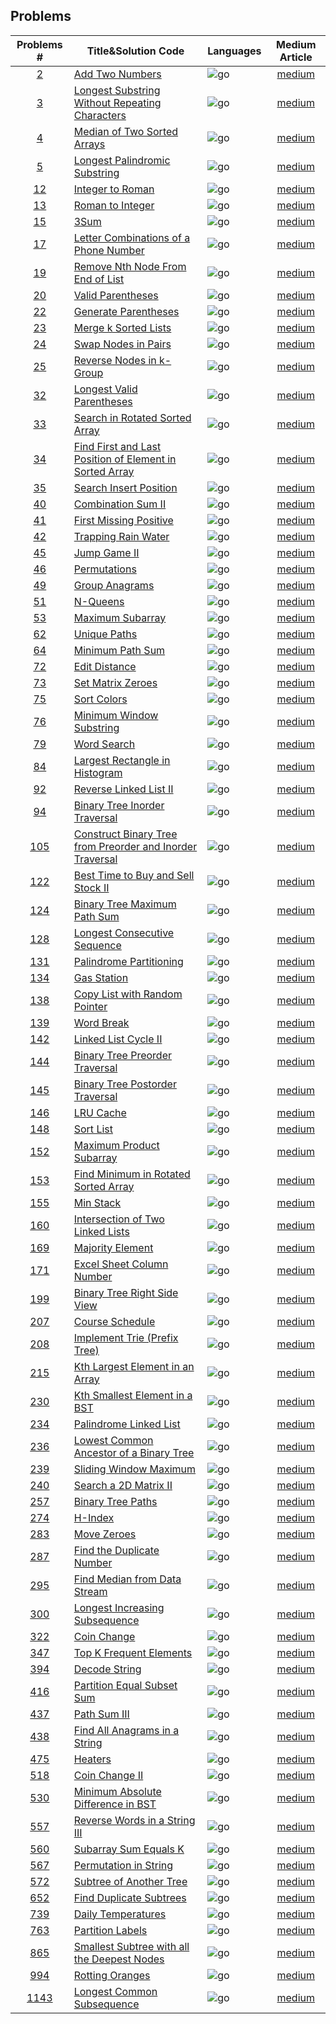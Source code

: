 ## Problems

|                                          Problems #                                          | Title&Solution Code                                              | Languages | Medium Article  |
|:--------------------------------------------------------------------------------------------:| ---------------------------------------------------------------- |:--------- |:---------------:|
|                                           [2][2l]                                            | [Add Two Numbers][2]                                             | ![go]     |  [medium][2m]   |
|                                           [3][3l]                                            | [Longest Substring Without Repeating Characters][3]              | ![go]     |  [medium][3m]   |
|                                           [4][4l]                                            | [Median of Two Sorted Arrays][4]                                 | ![go]     |  [medium][4m]   |
|                                           [5][5l]                                            | [Longest Palindromic Substring][5]                               | ![go]     |  [medium][5m]   |
|                    [12](https://leetcode.com/problems/integer-to-roman/)                     | [Integer to Roman][12]                                           | ![go]     |  [medium][12m]  |
|                    [13](https://leetcode.com/problems/roman-to-integer/)                     | [Roman to Integer][13]                                           | ![go]     |  [medium][13m]  |
|                                          [15][15l]                                           | [3Sum][15]                                                       | ![go]     |  [medium][15m]  |
|                                          [17][17l]                                           | [Letter Combinations of a Phone Number][17]                      | ![go]     |  [medium][17m]  |
|                                          [19][19l]                                           | [Remove Nth Node From End of List][19]                           | ![go]     |  [medium][19m]  |
|                                          [20][20l]                                           | [Valid Parentheses][20]                                          | ![go]     |  [medium][20m]  |
|                  [22](https://leetcode.com/problems/generate-parentheses/)                   | [Generate Parentheses][22]                                       | ![go]     |  [medium][22m]  |
|                  [23](https://leetcode.com/problems/merge-k-sorted-lists/)                   | [Merge k Sorted Lists][23]                                       | ![go]     |  [medium][23m]  |
|                                          [24][24l]                                           | [Swap Nodes in Pairs][24]                                        | ![go]     |  [medium][24m]  |
|                                          [25][25l]                                           | [Reverse Nodes in k-Group][25]                                   | ![go]     |  [medium][25m]  |
|                [32](https://leetcode.com/problems/longest-valid-parentheses/)                | [Longest Valid Parentheses][32]                                  | ![go]     |  [medium][32m]  |
|             [33](https://leetcode.com/problems/search-in-rotated-sorted-array/)              | [Search in Rotated Sorted Array][33]                             | ![go]     |  [medium][33m]  |
| [34](https://leetcode.com/problems/find-first-and-last-position-of-element-in-sorted-array/) | [Find First and Last Position of Element in Sorted Array][34]    | ![go]     |  [medium][34m]  |
|                                          [35][35l]                                           | [Search Insert Position][35]                                     | ![go]     |  [medium][35m]  |
|                   [40](https://leetcode.com/problems/combination-sum-ii/)                    | [Combination Sum II][40]                                         | ![go]     |  [medium][40m]  |
|                                          [41][41l]                                           | [First Missing Positive][41]                                     | ![go]     |  [medium][41m]  |
|                   [42](https://leetcode.com/problems/trapping-rain-water/)                   | [Trapping Rain Water][42]                                        | ![go]     |  [medium][42m]  |
|                                          [45][45l]                                           | [Jump Game II][45]                                               | ![go]     |  [medium][45m]  |
|                      [46](https://leetcode.com/problems/permutations/)                       | [Permutations][46]                                               | ![go]     |  [medium][46m]  |
|                     [49](https://leetcode.com/problems/group-anagrams/)                      | [Group Anagrams][49]                                             | ![go]     |  [medium][49m]  |
|                        [51](https://leetcode.com/problems/n-queens/)                         | [N-Queens][51]                                                   | ![go]     |  [medium][51m]  |
|                                          [53][53l]                                           | [Maximum Subarray][53]                                           | ![go]     |  [medium][53m]  |
|                                          [62][62l]                                           | [Unique Paths][62]                                               | ![go]     |  [medium][62m]  |
|                                          [64][64l]                                           | [Minimum Path Sum][64]                                           | ![go]     |  [medium][64m]  |
|                      [72](https://leetcode.com/problems/edit-distance/)                      | [Edit Distance][72]                                              | ![go]     |  [medium][72m]  |
|                                          [73][73l]                                           | [Set Matrix Zeroes][73]                                          | ![go]     |  [medium][73m]  |
|                       [75](https://leetcode.com/problems/sort-colors/)                       | [Sort Colors][75]                                                | ![go]     |  [medium][75m]  |
|                                          [76][76l]                                           | [Minimum Window Substring][76]                                   | ![go]     |  [medium][76m]  |
|                                          [79][79l]                                           | [Word Search][79]                                                | ![go]     |  [medium][79m]  |
|                                          [84][84l]                                           | [Largest Rectangle in Histogram][84]                             | ![go]     |  [medium][84m]  |
|                                          [92][92l]                                           | [Reverse Linked List II][92]                                     | ![go]     |  [medium][92m]  |
|              [94](https://leetcode.com/problems/binary-tree-inorder-traversal/)              | [Binary Tree Inorder Traversal][94]                              | ![go]     |  [medium][94m]  |
|                                         [105][105l]                                          | [Construct Binary Tree from Preorder and Inorder Traversal][105] | ![go]     | [medium][105m]  |
|                                         [122][122l]                                          | [Best Time to Buy and Sell Stock II][122]                        | ![go]     | [medium][122m]  |
|                                         [124][124l]                                          | [Binary Tree Maximum Path Sum][124]                              | ![go]     | [medium][124m]  |
|                                         [128][128l]                                          | [Longest Consecutive Sequence][128]                              | ![go]     | [medium][128m]  |
|                                         [131][131l]                                          | [Palindrome Partitioning][131]                                   | ![go]     | [medium][131m]  |
|                                         [134][134l]                                          | [Gas Station][134]                                               | ![go]     | [medium][134m]  |
|                                         [138][138l]                                          | [Copy List with Random Pointer][138]                             | ![go]     | [medium][138m]  |
|                                         [139][139l]                                          | [Word Break][139]                                                | ![go]     | [medium][139m]  |
|                  [142](https://leetcode.com/problems/linked-list-cycle-ii/)                  | [Linked List Cycle II][142]                                      | ![go]     | [medium][142m]  |
|             [144](https://leetcode.com/problems/binary-tree-preorder-traversal/)             | [Binary Tree Preorder Traversal][144]                            | ![go]     | [medium][144m]  |
|            [145](https://leetcode.com/problems/binary-tree-postorder-traversal/)             | [Binary Tree Postorder Traversal][145]                           | ![go]     | [medium][145m]  |
|                                         [146][146l]                                          | [LRU Cache][146]                                                 | ![go]     | [medium][146m]  |
|                                         [148][148l]                                          | [Sort List][148]                                                 | ![go]     | [medium][148m]  |
|                [152](https://leetcode.com/problems/maximum-product-subarray/)                | [Maximum Product Subarray][152]                                  | ![go]     | [medium][152m]  |
|          [153](https://leetcode.com/problems/find-minimum-in-rotated-sorted-array/)          | [Find Minimum in Rotated Sorted Array][153]                      | ![go]     | [medium][153m]  |
|                       [155](https://leetcode.com/problems/min-stack/)                        | [Min Stack][155]                                                 | ![go]     | [medium][155m]  |
|            [160](https://leetcode.com/problems/intersection-of-two-linked-lists/)            | [Intersection of Two Linked Lists][160]                          | ![go]     | [medium][160m]  |
|                    [169](https://leetcode.com/problems/majority-element/)                    | [Majority Element][169]                                          | ![go]     | [medium][169m]  |
|                                         [171][171l]                                          | [Excel Sheet Column Number][171]                                 | ![go]     | [medium][171m]  |
|              [199](https://leetcode.com/problems/binary-tree-right-side-view/)               | [Binary Tree Right Side View][199]                               | ![go]     | [medium][199m]  |
|                                         [207][207l]                                          | [Course Schedule][207]                                           | ![go]     | [medium][207m]  |
|                                         [208][208l]                                          | [Implement Trie (Prefix Tree)][208]                              | ![go]     | [medium][208m]  |
|                                         [215][215l]                                          | [Kth Largest Element in an Array][215]                           | ![go]     | [medium][215m]  |
|             [230](https://leetcode.com/problems/kth-smallest-element-in-a-bst/)              | [Kth Smallest Element in a BST][230]                             | ![go]     | [medium][230m]  |
|                 [234](https://leetcode.com/problems/palindrome-linked-list/)                 | [Palindrome Linked List][234]                                    | ![go]     | [medium][234m]  |
|        [236](https://leetcode.com/problems/lowest-common-ancestor-of-a-binary-tree/)         | [Lowest Common Ancestor of a Binary Tree][236]                   | ![go]     | [medium][236m]  |
|                                         [239][239l]                                          | [Sliding Window Maximum][239]                                    | ![go]     | [medium][239m]  |
|                 [240](https://leetcode.com/problems/search-a-2d-matrix-ii/)                  | [Search a 2D Matrix II][240]                                     | ![go]     | [medium][240m]  |
|                                         [257][257l]                                          | [Binary Tree Paths][257]                                         | ![go]     | [medium][257m]  |
|                        [274](https://leetcode.com/problems/h-index/)                         | [H-Index][274]                                                   | ![go]     | [medium][274m]  |
|                      [283](https://leetcode.com/problems/move-zeroes/)                       | [Move Zeroes][283]                                               | ![go]     | [medium][283m]  |
|                                         [287][287l]                                          | [Find the Duplicate Number][287]                                 | ![go]     | [medium][287m]  |
|              [295](https://leetcode.com/problems/find-median-from-data-stream/)              | [Find Median from Data Stream][295]                              | ![go]     | [medium][295m]  |
|                                         [300][300l]                                          | [Longest Increasing Subsequence][300]                            | ![go]     | [medium][300m]  |
|                      [322](https://leetcode.com/problems/coin-change/)                       | [Coin Change][322]                                               | ![go]     | [medium][322m]  |
|                [347](https://leetcode.com/problems/top-k-frequent-elements/)                 | [Top K Frequent Elements][347]                                   | ![go]     | [medium][347m]  |
|                                         [394][394l]                                          | [Decode String][394]                                             | ![go]     | [medium][394m]  |
|               [416](https://leetcode.com/problems/partition-equal-subset-sum/)               | [Partition Equal Subset Sum][416]                                | ![go]     | [medium][416m]  |
|                      [437](https://leetcode.com/problems/path-sum-iii/)                      | [Path Sum III][437]                                              | ![go]     | [medium][437m]  |
|             [438](https://leetcode.com/problems/find-all-anagrams-in-a-string/)              | [Find All Anagrams in a String][438]                             | ![go]     | [medium][438m]  |
|                        [475](https://leetcode.com/problems/heaters/)                         | [Heaters][475]                                                   | ![go]     | [medium][475m]  |
|                     [518](https://leetcode.com/problems/coin-change-ii/)                     | [Coin Change II][518]                                            | ![go]     | [medium][518m]  |
|           [530](https://leetcode.com/problems/minimum-absolute-difference-in-bst/)           | [Minimum Absolute Difference in BST][530]                        | ![go]     | [medium][530m]  |
|             [557](https://leetcode.com/problems/reverse-words-in-a-string-iii/)              | [Reverse Words in a String III][557]                             | ![go]     | [medium][557m]  |
|                 [560](https://leetcode.com/problems/subarray-sum-equals-k/)                  | [Subarray Sum Equals K][560]                                     | ![go]     | [medium][560m]  |
|                                         [567][567l]                                          | [Permutation in String][567]                                     | ![go]     | [medium][567m]  |
|                [572](https://leetcode.com/problems/subtree-of-another-tree/)                 | [Subtree of Another Tree][572]                                   | ![go]     | [medium][572m]  |
|                [652](https://leetcode.com/problems/find-duplicate-subtrees/)                 | [Find Duplicate Subtrees][652]                                   | ![go]     | [medium][652m]  |
|                                         [739][739l]                                          | [Daily Temperatures][739]                                        | ![go]<br> | [medium][739m]  |
|                                         [763][763l]                                          | [Partition Labels][763]                                          | ![go]     | [medium][763m]  |
|      [865](https://leetcode.com/problems/smallest-subtree-with-all-the-deepest-nodes/)       | [Smallest Subtree with all the Deepest Nodes][865]               | ![go]     | [medium][865m]  |
|                                         [994][994l]                                          | [Rotting Oranges][994]                                           | ![go]     | [medium][994m]  |
|              [1143](https://leetcode.com/problems/longest-common-subsequence/)               | [Longest Common Subsequence][1143]                               | ![go]     | [medium][1143m] |

[2]:problem_set/0002-Add%20Two%20Numbers
[3]:problem_set/0003-Longest%20Substring%20Without%20Repeating%20Characters
[4]:problem_set/0004-Median%20of%20Two%20Sorted%20Arrays
[5]:problem_set/0005-Longest%20Palindromic%20Substring
[12]:problem_set/0012-Integer%20to%20Roman
[13]:problem_set/0013-Roman%20to%20Integer
[15]:problem_set/0015-3Sum
[17]:problem_set/0017-Letter%20Combinations%20of%20a%20Phone%20Number
[19]:problem_set/0019-Remove%20Nth%20Node%20From%20End%20of%20List
[20]:problem_set/0020-Valid%20Parentheses
[22]:problem_set/0022-Generate%20Parentheses
[23]:problem_set/0023-Merge%20k%20Sorted%20Lists
[24]:problem_set/0024-Swap%20Nodes%20in%20Pairs
[25]:problem_set/0025-Reverse%20Nodes%20in%20k-Group
[32]:problem_set/0032-Longest%20Valid%20Parentheses
[33]:problem_set/0033-Search%20in%20Rotated%20Sorted%20Array
[34]:problem_set/0034-Find%20First%20and%20Last%20Position%20of%20Element%20in%20Sorted%20Array
[35]:problem_set/0035-Search%20Insert%20Position
[40]:problem_set/0040-Combination%20Sum%20II
[41]:problem_set/0041-First%20Missing%20Positive
[42]:problem_set/0042-Trapping%20Rain%20Water
[45]:problem_set/0045-Jump%20Game%20II
[46]:problem_set/0046-Permutations
[49]:problem_set/0049-Group%20Anagrams
[51]:problem_set/0051-N-Queens
[53]:problem_set/0053-Maximum%20Subarray
[62]:problem_set/0062-Unique%20Paths
[64]:problem_set/0064-Minimum%20Path%20Sum
[72]:problem_set/0072-Edit%20Distance
[73]:problem_set/0075-Sort%20Colors
[75]:problem_set/0073-Set%20Matrix%20Zeroes
[76]:problem_set/0076-Minimum%20Window%20Substring
[79]:problem_set/0079-Word%20Search
[84]:problem_set/0084-Largest%20Rectangle%20in%20Histogram
[92]:problem_set/0092-Reverse%20Linked%20List%20II
[94]:problem_set/0094-Binary%20Tree%20Inorder%20Traversal
[105]:problem_set/0105-Construct%20Binary%20Tree%20from%20Preorder%20and%20Inorder%20Traversal
[122]:problem_set/0122-Best%20Time%20to%20Buy%20and%20Sell%20Stock%20II
[124]:problem_set/0124-Binary%20Tree%20Maximum%20Path%20Sum
[128]:problem_set/0128-Longest%20Consecutive%20Sequence
[131]:problem_set/0131-Palindrome%20Partitioning
[134]:problem_set/0134-Gas%20Station
[138]:problem_set/0138-Copy%20List%20with%20Random%20Pointer
[139]:problem_set/0139-Word%20Break
[142]:problem_set/0142-Linked%20List%20Cycle%20II
[144]:problem_set/0144-Binary%20Tree%20Preorder%20Traversal
[145]:problem_set/0145-Binary%20Tree%20Postorder%20Traversal
[146]:problem_set/0146-LRU%20Cache
[148]:problem_set/0148-Sort%20List
[152]:problem_set/0152-Maximum%20Product%20Subarray
[153]:problem_set/0153-Find%20Minimum%20in%20Rotated%20Sorted%20Array
[155]:problem_set/0155-Min%20Stack
[160]:problem_set/0160-Intersection%20of%20Two%20Linked%20Lists
[169]:problem_set/0169-Majority%20Element
[171]:problem_set/0171-Excel%20Sheet%20Column%20Number
[199]:problem_set/0199-Binary%20Tree%20Right%20Side%20View
[207]:problem_set/0207-Course%20Schedule
[208]:problem_set/0208-Implement%20Trie%20(Prefix%20Tree)
[215]:problem_set/0215-Kth%20Largest%20Element%20in%20an%20Array
[230]:problem_set/0230-Kth%20Smallest%20Element%20in%20a%20BST
[234]:problem_set/0234-Palindrome%20Linked%20List
[236]:problem_set/0236-Lowest%20Common%20Ancestor%20of%20a%20Binary%20Tree
[239]:problem_set/0239-Sliding%20Window%20Maximum
[240]:problem_set/0240-Search%20a%202D%20Matrix%20II
[257]:problem_set/0257-Binary%20Tree%20Paths
[274]:problem_set/0274-H-Index
[283]:problem_set/0283-Move%20Zeroes
[287]:problem_set/0287-Find%20the%20Duplicate%20Number
[295]:problem_set/0295-Find%20Median%20from%20Data%20Stream
[300]:problem_set/0300-Longest%20Increasing%20Subsequence
[322]:problem_set/0322-Coin%20Change
[347]:problem_set/0347-Top%20K%20Frequent%20Elements
[394]:problem_set/0394-Decode%20String
[416]:problem_set/0416-Partition%20Equal%20Subset%20Sum
[437]:problem_set/0437-Path%20Sum%20III
[438]:problem_set/0438-Find%20All%20Anagrams%20in%20a%20String
[475]:problem_set/0475-Heaters
[518]:problem_set/0518-Coin%20Change%20II
[530]:problem_set/0530-Minimum%20Absolute%20Difference%20in%20BST
[557]:problem_set/0557-Reverse%20Words%20in%20a%20String%20III
[560]:problem_set/0560-Subarray%20Sum%20Equals%20K
[572]:problem_set/0572-Subtree%20of%20Another%20Tree
[652]:problem_set/0652-Find%20Duplicate%20Subtrees
[567]:problem_set/0567-Permutation%20in%20String
[739]:problem_set/0739-Daily%20Temperatures
[763]:problem_set/0763-Partition%20Labels
[865]:problem_set/0865-Smallest%20Subtree%20with%20all%20the%20Deepest%20Nodes
[994]:problem_set/0994-Rotting%20Oranges
[1143]:problem_set/1143-Longest%20Common%20Subsequence

<!-- # More

More details like **time and space complexity**: [medium]()  
I'll frequently share updates on my LeetCode progress at my github [repository](https://github.com/tfrain/algorithm) -->

[2m]:https://medium.com/programmers-career/leetcode-2-golang-add-two-numbers-medium-linkedlist-8b0b18befa9a
[3m]:https://medium.com/towardsdev/leetcode-3-golang-longest-substring-without-repeating-characters-sliding-window-and-more-07414ae04806
[4m]:https://medium.com/programmers-career/leetcode-4-golang-median-of-two-sorted-arrays-hard-binary-search-2199181b0f49
[5m]:https://medium.com/programmers-career/leetcode-5-golang-longest-palindromic-substring-expand-around-center-and-manachers-2614335c2815
[12m]:https://medium.com/programmers-career/leetcode-12-golang-integer-to-roman-medium-greedy-algorithm-718aae119ce5
[13m]:https://medium.com/programmers-career/
[15m]:https://medium.com/@Wesley_Wei/leetcode-15-golang-simplifying-the-3sum-problem-with-a-recursive-2sum-solution-17f900e98477
[17m]:https://medium.com/@Wesley_Wei/leetcode-17-golang-deciphering-letter-combinations-from-a-phone-number-d0f10326e517
[19m]:https://medium.com/programmers-career/leetcode-19-golang-remove-nth-node-from-end-of-list-medium-two-pointer-strategy-b912b3647ce2
[20m]:https://medium.com/@Wesley_Wei/leetcode-20-golang-valid-parentheses-with-alternative-stack-implementations-d405b4d45713
[22m]:https://medium.com/programmers-career/leetcode-22-golang-generate-parentheses-medium-backtracking-663fb335c091
[23m]:https://medium.com/programmers-career/leetcode-23-golang-merge-k-sorted-lists-hard-two-approaches-8c5600383704
[24m]:https://medium.com/programmers-career/leetcode-24-golang-swap-nodes-in-pairs-medium-linkedlist-algorithm-fdcea24b8fd1
[25m]:https://medium.com/programmers-career/leetcode-25-golang-reverse-nodes-in-k-group-hard-recursion-linked-list-manipulation-8bc056b2cc82
[32m]:https://medium.com/programmers-career/leetcode-32-golang-longest-valid-parentheses-hard-dynamic-programming-algorithm-b38be409563c
[33m]:https://medium.com/programmers-career/leetcode-33-golang-search-in-rotated-sorted-array-medium-binary-search-da7e31a58db0
[34m]:https://medium.com/programmers-career/leetcode-34-golang-find-first-and-last-position-of-element-in-sorted-array-medium-two-binary-a0eac3eeda19
[35m]:https://medium.com/programmers-career/leetcode-35-golang-search-insert-position-easy-binary-search-algorithm-c140a7ae2282
[40m]:https://medium.com/programmers-career/leetcode-40-golang-combinatorial-sum-ii-medium-backtracking-84e335d28f2f
[41m]:https://medium.com/@Wesley_Wei/leetcode-41-golang-unraveling-the-mystery-of-the-first-missing-positive-063950adaa55
[42m]:https://medium.com/programmers-career/leetcode-42-golang-trapping-rain-water-hard-two-pointer-approach-30cd0b43b066
[45m]:https://medium.com/@Wesley_Wei/leetcode-45-golang-unraveling-jump-game-ii-a-study-in-dynamic-programming-and-greedy-algorithms-dd6646b807d7
[46m]:https://medium.com/programmers-career/leetcode-46-golang-permutations-medium-backtracking-algorithm-7643b7bfd734
[49m]:https://medium.com/programmers-career/
[51m]:https://medium.com/programmers-career/leetcode-51-golang-n-queens-hard-backtracking-c820821b4ded
[53m]:https://medium.com/programmers-career/leetcode-53-golang-maximum-subarray-medium-dynamic-programming-2745489e4e7c
[62m]:https://medium.com/@Wesley_Wei/leetcode-62-golang-the-many-ways-of-traversing-grids-considering-unique-paths-09f2fb9f47d8
[64m]:https://medium.com/@Wesley_Wei/leetcode-64-golang-comprehensive-guide-to-leetcode-solution-using-dynamic-programming-3a718a360dd3
[72m]:https://medium.com/programmers-career/leetcode-72-golang-edit-distance-hard-dynamic-programming-f0eaaf251fd2
[73m]:https://medium.com/programmers-career/leetcode-73-golang-set-matrix-zeroes-medium-an-array-indexing-approach-730a14f9c24b
[75m]:https://medium.com/programmers-career/
[76m]:https://medium.com/towardsdev/leetcode-76-golang-decoding-the-minimum-window-substring-3876c1670a20
[79m]:https://medium.com/@Wesley_Wei/leetcode-79-golang-word-search-a-deep-dive-into-dfs-and-backtracking-6151e586f197
[84m]:https://medium.com/programmers-career/leetcode-84-golang-unpacking-the-largest-rectangle-in-histogram-problem-hard-a5a1ff9fc6d2
[92m]:https://medium.com/@Wesley_Wei/leetcode-92-golang-reverse-linked-list-ii-5619073842a4
[94m]:https://medium.com/programmers-career/
[105m]:https://medium.com/@Wesley_Wei/leetcode-105-golang-constructing-binary-trees-a-preorder-and-inorder-traversal-guide-35fca1dbd405
[122m]:https://medium.com/programmers-career/leetcode-122-golang-best-time-to-buy-and-sell-stock-ii-medium-2adb23be3650
[124m]:https://medium.com/programmers-career/leetcode-124-golang-binary-tree-maximum-path-sum-hard-depth-first-search-a88479abebc0
[128m]:https://medium.com/programmers-career/leetcode-128-golang-longest-consecutive-sequence-medium-c067d4abe324
[131m]:https://medium.com/programmers-career/leetcode-131-golang-palindrome-partitioning-medium-backtracking-recursive-partitioning-be50c6d0ce05
[134m]:https://medium.com/@Wesley_Wei/leetcode-134-golang-gas-station-embracing-greedy-algorithms-d2ce0b4b50ba
[138m]:https://medium.com/programmers-career/leetcode-138-golang-mastering-copy-list-with-random-pointer-8fa5f5e05ed6
[139m]:https://medium.com/@Wesley_Wei/leetcode-139-golang-dynamic-exploration-of-the-word-break-problem-a095cb4952e1
[142m]:https://medium.com/programmers-career/leetcode-142-golang-linked-list-cycle-ii-medium-floyds-cycle-detection-algorithm-06346a866126
[144m]:https://medium.com/programmers-career/leetcode-144-golang-binary-tree-preorder-traversal-medium-iterative-approach-a96c3f92ffb6
[145m]:https://medium.com/programmers-career/leetcode-145-golang-binary-tree-postorder-traversal-medium-recursion-and-stack-361d89fa1edf
[146m]:https://medium.com/programmers-career/leetcode-146-golang-diving-into-lru-cache-with-tailored-and-native-approaches-27f6dbeaa73d
[148m]:https://medium.com/@Wesley_Wei/leetcode-148-golang-exploring-different-sorting-implementations-for-linked-list-merge-bubble-7415505b1d59
[152m]:https://medium.com/programmers-career/leetcode-152-golang-maximum-product-subarray-medium-dynamic-programming-c789321e182f
[153m]:https://medium.com/programmers-career/leetcode-153-golang-find-minimum-in-rotated-sorted-array-medium-binary-search-d0059899f797
[155m]:https://medium.com/programmers-career/leetcode-155-golang-min-stack-medium-stack-data-structure-1090d3bcd0bd
[160m]:https://medium.com/programmers-career/
[169m]:https://medium.com/programmers-career/
[171m]:https://medium.com/programmers-career/leetcode-171-golang-excel-sheet-column-number-easy-math-and-string-manipulation-f8ba5911e844
[199m]:https://medium.com/programmers-career/
[207m]:https://medium.com/@Wesley_Wei/leetcode-207-golang-navigating-course-schedules-graph-and-topological-sort-946ffb78c506
[208m]:https://medium.com/@Wesley_Wei/leetcode-208-golang-implement-trie-prefix-tree-medium-812fa2a2b9b8
[215m]:https://medium.com/@Wesley_Wei/leetcode-215-golang-kth-largest-element-in-an-array-insights-into-quickselect-and-minheap-5342963d1505
[230m]:https://medium.com/programmers-career/leetcode-230-golang-kth-smallest-element-in-a-bst-medium-depth-first-search-f0b765f3fb4a
[234m]:https://medium.com/programmers-career/leetcode-234-golang-palindrome-linked-list-easy-two-pointer-technique-623c2cb82adb
[236m]:https://medium.com/programmers-career/leetcode-236-golang-lowest-common-ancestor-of-a-binary-tree-medium-recursion-54d9c4ffa7f5
[239m]:https://medium.com/towardsdev/leetcode-239-golang-solving-sliding-window-maximum-with-dequeue-and-monotonic-queue-b9fd734c378c
[240m]:https://medium.com/programmers-career/leetcode-240-golang-search-in-2d-matrix-ii-medium-binary-search-930d8aebec4d
[257m]:https://medium.com/@Wesley_Wei/leetcode-257-golang-recursion-vs-bfs-vs-dfs-d35d31a849ab
[274m]:https://medium.com/programmers-career/leetcode-274-golang-h-index-medium-counting-sort-0a3a28639e1a
[283m]:https://medium.com/programmers-career/leetcode-283-golang-move-zeroes-easy-two-pointers-algorithm-79c1aaa4d24c
[287m]:https://medium.com/programmers-career/leetcode-287-golang-find-the-duplicate-number-medium-floyds-tortoise-and-hare-and-binary-97c0afe49e65
[295m]:https://medium.com/programmers-career/leetcode-295-golang-find-median-from-data-stream-hard-heap-c45a06388477
[300m]:https://medium.com/@Wesley_Wei/leetcode-300-golang-longest-increasing-subsequence-exploring-in-depth-the-golang-solution-dp-7f565b99c463
[322m]:https://medium.com/programmers-career/leetcode-322-golang-coin-change-medium-dynamic-programming-algorithms-394125572e3a
[347m]:https://medium.com/programmers-career/leetcode-347-golang-top-k-frequent-elements-medium-heap-data-structure-84b5aa1869c1
[394m]:https://medium.com/programmers-career/leetcode-394-golang-decoding-string-recursion-string-manipulation-75efcca005ed
[416m]:https://medium.com/programmers-career/leetcode-416-golang-partition-equal-subset-sum-medium-dynamic-programming-90bc0950e300
[437m]:https://medium.com/programmers-career/leetcode-437-golang-path-sum-iii-medium-tree-traversal-3f55e3574e32
[438m]:https://medium.com/programmers-career/leetcode-438-golang-find-all-anagrams-in-a-string-medium-sliding-window-technique-58303b2d00e6
[475m]:https://medium.com/programmers-career/leetcode-475-golang-heaters-medium-binary-search-5df249fa2928
[518m]:https://medium.com/programmers-career/leetcode-518-golang-coin-change-2-medium-two-dynamic-programmings-2d-and-1d-0c28c38ec68d
[530m]:https://medium.com/programmers-career/leetcode-530-golang-minimum-absolute-difference-in-bst-easy-tree-traversal-algorithms-7b602d5be9e3
[557m]:https://medium.com/programmers-career/leetcode-557-golang-reverse-words-in-a-string-iii-easy-array-iteration-and-in-place-word-d137035b0fd9
[560m]:https://medium.com/programmers-career/leetcode-560-golang-subarray-sum-equals-k-medium-hash-map-algorithm-702b56f1c485
[567m]:https://medium.com/towardsdev/leetcode-567-golang-breaking-down-the-permutation-in-string-problem-5b1e62b92709
[572m]:https://medium.com/programmers-career/leetcode-572-golang-subtree-of-another-tree-easy-depth-first-search-dfs-4ccc17f8a928
[652m]:https://medium.com/programmers-career/leetcode-652-golang-find-duplicate-subtrees-medium-tree-traversal-3c296ed2d5ef
[739m]:https://medium.com/@Wesley_Wei/leetcode-739-golang-tackling-daily-temperatures-problem-with-monotonic-stack-bf446bfc3e4d
[763m]:https://medium.com/programmers-career/leetcode-763-golang-partition-labels-greedy-and-analysis-a358eb5616b6
[865m]:https://medium.com/programmers-career/leetcode-865-golang-smallest-subtree-with-all-the-deepest-nodes-medium-recursion-and-0224ca5342d9
[994m]:https://medium.com/programmers-career/leetcode-994-golang-rotting-oranges-medium-breadth-first-search-bfs-42eb1ba21f13
[1143m]:https://medium.com/programmers-career/leetcode-1143-golang-longest-common-subsequence-medium-dynamic-programming-880c0ca6ebc7

[1l]:https://leetcode.com/problems/two-sum/
[2l]:https://leetcode.com/problems/add-two-numbers/
[3l]:https://leetcode.com/problems/longest-substring-without-repeating-characters/
[4l]:https://leetcode.com/problems/median-of-two-sorted-arrays/
[5l]:https://leetcode.com/problems/longest-palindromic-substring/
[6l]:https://leetcode.com/problems/zigzag-conversion/
[7l]:https://leetcode.com/problems/reverse-integer/
[8l]:https://leetcode.com/problems/string-to-integer-atoi/
[9l]:https://leetcode.com/problems/palindrome-number/
[11l]:https://leetcode.com/problems/container-with-most-water/
[12l]:https://leetcode.com/problems/integer-to-roman/
[13l]:https://leetcode.com/problems/roman-to-integer/
[14l]:https://leetcode.com/problems/longest-common-prefix/
[15l]:https://leetcode.com/problems/3sum/
[16l]:https://leetcode.com/problems/3sum-closest/
[17l]:https://leetcode.com/problems/letter-combinations-of-a-phone-number/
[18l]:https://leetcode.com/problems/4sum/
[19l]:https://leetcode.com/problems/remove-nth-node-from-end-of-list/
[20l]:https://leetcode.com/problems/valid-parentheses/
[21l]:https://leetcode.com/problems/merge-two-sorted-lists/
[22l]:https://leetcode.com/problems/generate-parentheses/
[24l]:https://leetcode.com/problems/swap-nodes-in-pairs/
[25l]:https://leetcode.com/problems/reverse-nodes-in-k-group/
[26l]:https://leetcode.com/problems/remove-duplicates-from-sorted-array/
[27l]:https://leetcode.com/problems/remove-element/
[28l]:https://leetcode.com/problems/implement-strstr/
[31l]:https://leetcode.com/problems/next-permutation/
[33l]:https://leetcode.com/problems/search-in-rotated-sorted-array/
[35l]:https://leetcode.com/problems/search-insert-position/
[36l]:https://leetcode.com/problems/valid-sudoku/
[37l]:https://leetcode.com/problems/sudoku-solver/
[38l]:https://leetcode.com/problems/count-and-say/
[39l]:https://leetcode.com/problems/combination-sum/
[41l]:https://leetcode.com/problems/first-missing-positive/
[42l]:https://leetcode.com/problems/trapping-rain-water/
[45l]:https://leetcode.com/problems/jump-game-ii
[46l]:https://leetcode.com/problems/permutations/
[47l]:https://leetcode.com/problems/permutations-ii/
[48l]:https://leetcode.com/problems/rotate-image/
[49l]:https://leetcode.com/problems/group-anagrams/
[50l]:https://leetcode.com/problems/powx-n/
[51l]:https://leetcode.com/problems/n-queens/
[52l]:https://leetcode.com/problems/n-queens-ii/
[53l]:https://leetcode.com/problems/maximum-subarray/
[54l]:https://leetcode.com/problems/spiral-matrix/
[55l]:https://leetcode.com/problems/jump-game/
[56l]:https://leetcode.com/problems/merge-intervals/
[57l]:https://leetcode.com/problems/insert-interval/
[58l]:https://leetcode.com/problems/length-of-last-word/
[59l]:https://leetcode.com/problems/spiral-matrix-ii/
[60l]:https://leetcode.com/problems/permutation-sequence/
[61l]:https://leetcode.com/problems/rotate-list/
[62l]:https://leetcode.com/problems/unique-paths/
[63l]:https://leetcode.com/problems/unique-paths-ii/
[64l]:https://leetcode.com/problems/minimum-path-sum/
[66l]:https://leetcode.com/problems/plus-one/
[67l]:https://leetcode.com/problems/add-binary/
[69l]:https://leetcode.com/problems/sqrtx/
[70l]:https://leetcode.com/problems/climbing-stairs/
[71l]:https://leetcode.com/problems/simplify-path/
[73l]:https://leetcode.com/problems/set-matrix-zeroes/
[74l]:https://leetcode.com/problems/search-a-2d-matrix/
[75l]:https://leetcode.com/problems/sort-colors/
[76l]:https://leetcode.com/problems/minimum-window-substring
[77l]:https://leetcode.com/problems/combinations/
[78l]:https://leetcode.com/problems/subsets/
[79l]:https://leetcode.com/problems/word-search/
[80l]:https://leetcode.com/problems/remove-duplicates-from-sorted-array-ii/
[81l]:https://leetcode.com/problems/search-in-rotated-sorted-array-ii/
[82l]:https://leetcode.com/problems/remove-duplicates-from-sorted-list-ii/
[83l]:https://leetcode.com/problems/remove-duplicates-from-sorted-list/
[84l]:https://leetcode.com/problems/largest-rectangle-in-histogram/
[85l]:https://leetcode.com/problems/maximal-rectangle/
[86l]:https://leetcode.com/problems/partition-list/
[88l]:https://leetcode.com/problems/merge-sorted-array/
[89l]:https://leetcode.com/problems/gray-code/
[90l]:https://leetcode.com/problems/subsets-ii/
[91l]:https://leetcode.com/problems/decode-ways/
[92l]:https://leetcode.com/problems/reverse-linked-list-ii/
[93l]:https://leetcode.com/problems/restore-ip-addresses/
[94l]:https://leetcode.com/problems/binary-tree-inorder-traversal/
[95l]:https://leetcode.com/problems/unique-binary-search-trees-ii/
[96l]:https://leetcode.com/problems/unique-binary-search-trees/
[98l]:https://leetcode.com/problems/validate-binary-search-tree/
[100l]:https://leetcode.com/problems/same-tree/
[101l]:https://leetcode.com/problems/symmetric-tree/
[102l]:https://leetcode.com/problems/binary-tree-level-order-traversal/
[103l]:https://leetcode.com/problems/binary-tree-zigzag-level-order-traversal/
[104l]:https://leetcode.com/problems/maximum-depth-of-binary-tree/
[105l]:https://leetcode.com/problems/construct-binary-tree-from-preorder-and-inorder-traversal/
[106l]:https://leetcode.com/problems/construct-binary-tree-from-inorder-and-postorder-traversal/
[107l]:https://leetcode.com/problems/binary-tree-level-order-traversal-ii/
[108l]:https://leetcode.com/problems/convert-sorted-array-to-binary-search-tree/
[109l]:https://leetcode.com/problems/convert-sorted-list-to-binary-search-tree/
[110l]:https://leetcode.com/problems/balanced-binary-tree/
[111l]:https://leetcode.com/problems/minimum-depth-of-binary-tree/
[112l]:https://leetcode.com/problems/path-sum/
[113l]:https://leetcode.com/problems/path-sum-ii/
[114l]:https://leetcode.com/problems/flatten-binary-tree-to-linked-list/
[116l]:https://leetcode.com/problems/populating-next-right-pointers-in-each-node/
[117l]:https://leetcode.com/problems/populating-next-right-pointers-in-each-node-ii/
[118l]:https://leetcode.com/problems/pascals-triangle/
[119l]:https://leetcode.com/problems/pascals-triangle-ii/
[120l]:https://leetcode.com/problems/triangle/
[121l]:https://leetcode.com/problems/best-time-to-buy-and-sell-stock/
[122l]:https://leetcode.com/problems/best-time-to-buy-and-sell-stock-ii/
[124l]:https://leetcode.com/problems/binary-tree-maximum-path-sum/
[125l]:https://leetcode.com/problems/valid-palindrome/
[128l]:https://leetcode.com/problems/longest-consecutive-sequence/
[129l]:https://leetcode.com/problems/sum-root-to-leaf-numbers/
[131l]:https://leetcode.com/problems/palindrome-partitioning/
[133l]:https://leetcode.com/problems/clone-graph/
[134l]:https://leetcode.com/problems/gas-station/
[136l]:https://leetcode.com/problems/single-number/
[138l]:https://leetcode.com/problems/copy-list-with-random-pointer/
[139l]:https://leetcode.com/problems/word-break/
[141l]:https://leetcode.com/problems/linked-list-cycle/
[142l]:https://leetcode.com/problems/linked-list-cycle-ii/
[144l]:https://leetcode.com/problems/binary-tree-preorder-traversal/
[145l]:https://leetcode.com/problems/binary-tree-postorder-traversal/
[146l]:https://leetcode.com/problems/lru-cache/
[147l]:https://leetcode.com/problems/insertion-sort-list/
[148l]:https://leetcode.com/problems/sort-list/description/
[150l]:https://leetcode.com/problems/evaluate-reverse-polish-notation/
[151l]:https://leetcode.com/problems/reverse-words-in-a-string/
[152l]:https://leetcode.com/problems/maximum-product-subarray/
[153l]:https://leetcode.com/problems/find-minimum-in-rotated-sorted-array/
[155l]:https://leetcode.com/problems/min-stack/
[160l]:https://leetcode.com/problems/intersection-of-two-linked-lists/
[162l]:https://leetcode.com/problems/find-peak-element/
[164l]:https://leetcode.com/problems/maximum-gap/
[165l]:https://leetcode.com/problems/compare-version-numbers/
[166l]:https://leetcode.com/problems/fraction-to-recurring-decimal/
[167l]:https://leetcode.com/problems/two-sum-ii-input-array-is-sorted/
[168l]:https://leetcode.com/problems/excel-sheet-column-title/
[169l]:https://leetcode.com/problems/majority-element/
[171l]:https://leetcode.com/problems/excel-sheet-column-number/
[172l]:https://leetcode.com/problems/factorial-trailing-zeroes/
[173l]:https://leetcode.com/problems/binary-search-tree-iterator/
[179l]:https://leetcode.com/problems/largest-number/
[187l]:https://leetcode.com/problems/repeated-dna-sequences/
[189l]:https://leetcode.com/problems/rotate-array/
[190l]:https://leetcode.com/problems/reverse-bits/
[191l]:https://leetcode.com/problems/number-of-1-bits/
[198l]:https://leetcode.com/problems/house-robber/
[199l]:https://leetcode.com/problems/binary-tree-right-side-view/
[200l]:https://leetcode.com/problems/number-of-islands/
[201l]:https://leetcode.com/problems/bitwise-and-of-numbers-range/
[202l]:https://leetcode.com/problems/happy-number/
[203l]:https://leetcode.com/problems/remove-linked-list-elements/
[204l]:https://leetcode.com/problems/count-primes/
[205l]:https://leetcode.com/problems/isomorphic-strings/
[206l]:https://leetcode.com/problems/reverse-linked-list/
[207l]:https://leetcode.com/problems/course-schedule/
[208l]:https://leetcode.com/problems/implement-trie-prefix-tree/
[209l]:https://leetcode.com/problems/minimum-size-subarray-sum/
[210l]:https://leetcode.com/problems/course-schedule-ii/
[211l]:https://leetcode.com/problems/add-and-search-word-data-structure-design/
[212l]:https://leetcode.com/problems/word-search-ii/
[213l]:https://leetcode.com/problems/house-robber-ii/
[215l]:https://leetcode.com/problems/kth-largest-element-in-an-array/
[216l]:https://leetcode.com/problems/combination-sum-iii/
[217l]:https://leetcode.com/problems/contains-duplicate/
[218l]:https://leetcode.com/problems/the-skyline-problem/
[219l]:https://leetcode.com/problems/contains-duplicate-ii/
[220l]:https://leetcode.com/problems/contains-duplicate-iii/
[221l]:https://leetcode.com/problems/maximal-square/
[222l]:https://leetcode.com/problems/count-complete-tree-nodes/
[223l]:https://leetcode.com/problems/rectangle-area/
[225l]:https://leetcode.com/problems/implement-stack-using-queues/
[226l]:https://leetcode.com/problems/invert-binary-tree/
[227l]:https://leetcode.com/problems/basic-calculator-ii/
[228l]:https://leetcode.com/problems/summary-ranges/
[229l]:https://leetcode.com/problems/majority-element-ii/
[230l]:https://leetcode.com/problems/kth-smallest-element-in-a-bst/
[231l]:https://leetcode.com/problems/power-of-two/
[232l]:https://leetcode.com/problems/implement-queue-using-stacks/
[233l]:https://leetcode.com/problems/number-of-digit-one/
[234l]:https://leetcode.com/problems/palindrome-linked-list/
[235l]:https://leetcode.com/problems/lowest-common-ancestor-of-a-binary-search-tree/
[236l]:https://leetcode.com/problems/lowest-common-ancestor-of-a-binary-tree/
[237l]:https://leetcode.com/problems/delete-node-in-a-linked-list/
[238l]:https://leetcode.com/problems/product-of-array-except-self/
[239l]:https://leetcode.com/problems/sliding-window-maximum/
[240l]:https://leetcode.com/problems/search-a-2d-matrix-ii/
[242l]:https://leetcode.com/problems/valid-anagram/
[257l]:https://leetcode.com/problems/binary-tree-paths/
[287l]:https://leetcode.com/problems/find-the-duplicate-number/
[300l]:https://leetcode.com/problems/longest-increasing-subsequence/
[394l]:https://leetcode.com/problems/decode-string/
[567l]:https://leetcode.com/problems/permutation-in-string/
[739l]:https://leetcode.com/problems/daily-temperatures/
[763l]:https://leetcode.com/problems/partition-labels/
[994l]:https://leetcode.com/problems/rotting-oranges/

[go]:./ico/golang.ico
[rs]:./ico/rust.ico
